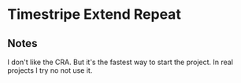 # Timestripe Extend Repeat

## Notes
I don't like the CRA. But it's the fastest way to start the project. In real projects I try no not use it.